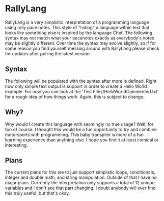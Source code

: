 # RallyLang
RallyLang is a very simplistic interpretation of a programming language using rally pace notes. 
This style of "hiding" a language within text that looks like something else is inspired by the language Chef. 
The following syntax may not match what your pacenotes exactly as everybody's notes may be slightly different. 
Over time the syntax may evolve slightly, so if for some reason you find yourself messing around with RallyLang 
please check for updates after pulling the latest version. 

## Syntax
The following will be populated with the syntax after more is defined. Right now only simple text output is 
support in order to create a Hello World example. For now you can look at the 'Test Files/HelloWorldCommented.txt'
for a rough idea of how things work. Again, this is subject to change.

## Why?
Why would I create this language with seamingly no true usage? Well, for fun of course. I thought this would 
be a fun opportunity to try and combine motorsports with programming. This baby transpiler is more of a fun
learning experience than anything else. I hope you find it at least comical or interesting. 

## Plans
The current plans for this are to just support simplistic loops, conditionals, integer and double math, and string
manipulation. Outside of that I have no major plans. Currently the interpretation only supports a total of 12 unique
variables and I don't see that part changing. I doubt anybody will ever find this truly useful, but that's okay. 
